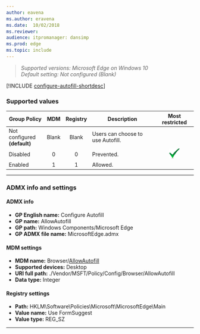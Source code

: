 ```yaml
---
author: eavena
ms.author: eravena
ms.date:  10/02/2018
ms.reviewer: 
audience: itpromanager: dansimp
ms.prod: edge
ms.topic: include
---
```


<!-- ## Configure Autofill -->
>*Supported versions: Microsoft Edge on Windows 10*<br>
>*Default setting:  Not configured (Blank)*

[!INCLUDE [configure-autofill-shortdesc](../shortdesc/configure-autofill-shortdesc.md)]

### Supported values

|          Group Policy           |  MDM  | Registry |            Description            |                 Most restricted                  |
|---------------------------------|:-----:|:--------:|-----------------------------------|:------------------------------------------------:|
| Not configured<br>**(default)** | Blank |  Blank   | Users can choose to use Autofill. |                                                  |
|            Disabled             |   0   |     0    |            Prevented.             | ![Most restricted value](../images/check-gn.png) |
|             Enabled             |   1   |     1    |             Allowed.              |                                                  |

---

### ADMX info and settings
#### ADMX info
- **GP English name:** Configure Autofill
- **GP name:** AllowAutofill
- **GP path:** Windows Components/Microsoft Edge
- **GP ADMX file name:** MicrosoftEdge.admx

#### MDM settings
- **MDM name:** Browser/[AllowAutofill](https://docs.microsoft.com/windows/client-management/mdm/policy-csp-browser\#browser-allowautofill)
- **Supported devices:** Desktop
- **URI full path:** ./Vendor/MSFT/Policy/Config/Browser/AllowAutofill 
- **Data type:** Integer

#### Registry settings
- **Path:** HKLM\\Software\\Policies\\Microsoft\\MicrosoftEdge\\Main
- **Value name:** Use FormSuggest
- **Value type:** REG_SZ

<hr>
